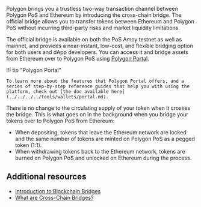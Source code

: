 Polygon brings you a trustless two-way transaction channel between Polygon PoS and Ethereum by introducing the cross-chain bridge. The official bridge allows you to transfer tokens between Ethereum and Polygon PoS without incurring third-party risks and market liquidity limitations. 

The official bridge is available on both the PoS Amoy testnet as well as mainnet, and provides a near-instant, low-cost, and flexible bridging option for both users and dApp developers. You can access it and bridge assets from Ethereum over to Polygon PoS using [Polygon Portal](https://portal.polygon.technology).

!!! tip "Polygon Portal"

    To learn more about the features that Polygon Portal offers, and a series of step-by-step reference guides that help you with using the platform, check out [the doc available here](../../../../tools/wallets/portal.md).

There is no change to the circulating supply of your token when it crosses the bridge. This is what goes on in the background when you bridge your tokens over to Polygon PoS from Ethereum:

- When depositing, tokens that leave the Ethereum network are locked and the same number of tokens are minted on Polygon PoS as a pegged token (1:1).
- When withdrawing tokens back to the Ethereum network, tokens are burned on Polygon PoS and unlocked on Ethereum during the process.

## Additional resources

- [Introduction to Blockchain Bridges](https://ethereum.org/en/bridges/)
- [What are Cross-Chain Bridges?](https://www.alchemy.com/overviews/cross-chain-bridges)
